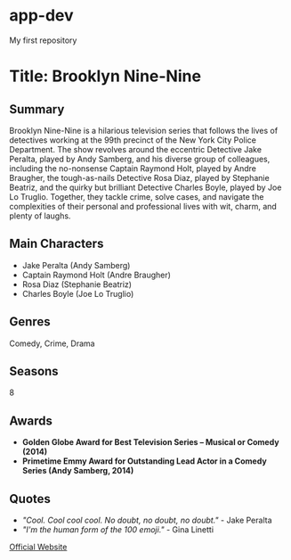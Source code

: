 # app-dev
My first repository
# Title: Brooklyn Nine-Nine

## Summary
Brooklyn Nine-Nine is a hilarious television series that follows the lives of detectives working at the 99th precinct of the New York City Police Department. The show revolves around the eccentric Detective Jake Peralta, played by Andy Samberg, and his diverse group of colleagues, including the no-nonsense Captain Raymond Holt, played by Andre Braugher, the tough-as-nails Detective Rosa Diaz, played by Stephanie Beatriz, and the quirky but brilliant Detective Charles Boyle, played by Joe Lo Truglio. Together, they tackle crime, solve cases, and navigate the complexities of their personal and professional lives with wit, charm, and plenty of laughs.

## Main Characters
- Jake Peralta (Andy Samberg)
- Captain Raymond Holt (Andre Braugher)
- Rosa Diaz (Stephanie Beatriz)
- Charles Boyle (Joe Lo Truglio)

## Genres
Comedy, Crime, Drama

## Seasons
8

## Awards
- **Golden Globe Award for Best Television Series – Musical or Comedy (2014)**
- **Primetime Emmy Award for Outstanding Lead Actor in a Comedy Series (Andy Samberg, 2014)**

## Quotes
- *"Cool. Cool cool cool. No doubt, no doubt, no doubt."* - Jake Peralta
- *"I'm the human form of the 100 emoji."* - Gina Linetti

[Official Website](https://www.nbc.com/brooklyn-nine-nine)
